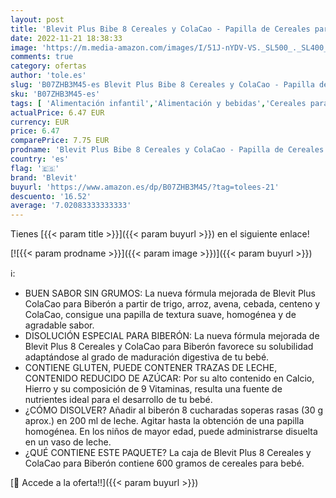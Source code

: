 ```yaml
---
layout: post
title: 'Blevit Plus Bibe 8 Cereales y ColaCao - Papilla de Cereales para Bebé fórmula especial para Biberón - Sabor Cola Cao - Desde los 12 meses - 600g'
date: 2022-11-21 18:38:33
image: 'https://m.media-amazon.com/images/I/51J-nYDV-VS._SL500_._SL400_.jpg'
comments: true
category: ofertas
author: 'tole.es'
slug: 'B07ZHB3M45-es Blevit Plus Bibe 8 Cereales y ColaCao - Papilla de...'
sku: 'B07ZHB3M45-es'
tags: [ 'Alimentación infantil','Alimentación y bebidas','Cereales para bebé','Cereales y papillas para bebés','bebé','biberón','blevit','🇪🇸', ]
actualPrice: 6.47 EUR
currency: EUR
price: 6.47
comparePrice: 7.75 EUR
prodname: 'Blevit Plus Bibe 8 Cereales y ColaCao - Papilla de Cereales para Bebé fórmula especial para Biberón - Sabor Cola Cao - Desde los 12 meses - 600g'
country: 'es'
flag: '🇪🇸'
brand: 'Blevit'
buyurl: 'https://www.amazon.es/dp/B07ZHB3M45/?tag=tolees-21'
descuento: '16.52'
average: '7.02083333333333'
---
```


Tienes [{{< param title >}}]({{< param buyurl >}}) en el siguiente enlace!

[![{{< param prodname >}}]({{< param image >}})]({{< param buyurl >}})

ℹ️:

- BUEN SABOR SIN GRUMOS: La nueva fórmula mejorada de Blevit Plus ColaCao para Biberón a partir de trigo, arroz, avena, cebada, centeno y ColaCao, consigue una papilla de textura suave, homogénea y de agradable sabor.
- DISOLUCIÓN ESPECIAL PARA BIBERÓN: La nueva fórmula mejorada de Blevit Plus 8 Cereales y ColaCao para Biberón favorece su solubilidad adaptándose al grado de maduración digestiva de tu bebé.
- CONTIENE GLUTEN, PUEDE CONTENER TRAZAS DE LECHE, CONTENIDO REDUCIDO DE AZÚCAR: Por su alto contenido en Calcio, Hierro y su composición de 9 Vitaminas, resulta una fuente de nutrientes ideal para el desarrollo de tu bebé.
- ¿CÓMO DISOLVER? Añadir al biberón 8 cucharadas soperas rasas (30 g aprox.) en 200 ml de leche. Agitar hasta la obtención de una papilla homogénea. En los niños de mayor edad, puede administrarse disuelta en un vaso de leche.
- ¿QUÉ CONTIENE ESTE PAQUETE? La caja de Blevit Plus 8 Cereales y ColaCao para Biberón contiene 600 gramos de cereales para bebé.

[🛒 Accede a la oferta!!]({{< param buyurl >}})
